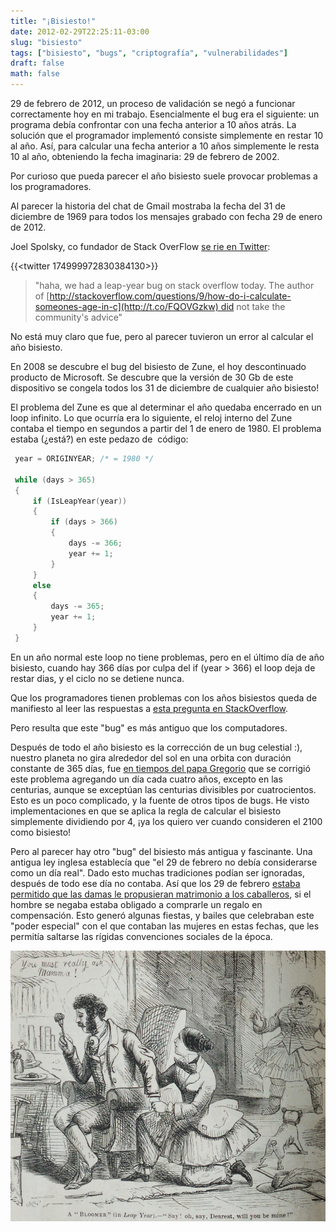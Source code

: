 ```yaml
---
title: "¡Bisiesto!"
date: 2012-02-29T22:25:11-03:00
slug: "bisiesto"
tags: ["bisiesto", "bugs", "criptografía", "vulnerabilidades"]
draft: false
math: false
---
```

29 de febrero de 2012, un proceso de validación se negó a funcionar
correctamente hoy en mi trabajo. Esencialmente el bug era el siguiente:
un programa debía confrontar con una fecha anterior a 10 años atrás. La
solución que el programador implementó consiste simplemente en restar 10
al año. Así, para calcular una fecha anterior a 10 años simplemente le
resta 10 al año, obteniendo la fecha imaginaria: 29 de febrero de 2002.

Por curioso que pueda parecer el año bisiesto suele provocar problemas a
los programadores.

Al parecer la historia del chat de Gmail mostraba la fecha del 31 de
diciembre de 1969 para todos los mensajes grabado con fecha 29 de enero
de 2012.

Joel Spolsky, co fundador de Stack OverFlow [se rie en
Twitter](https://twitter.com/#!/spolsky/status/174999972830384130):

{{<twitter 174999972830384130>}}

> "haha, we had a leap-year bug on stack overflow today. The author
> of [http://stackoverflow.com/questions/9/how-do-i-calculate-someones-age-in-c](http://t.co/FQOVGzkw) did
> not take the community\'s advice"

No está muy claro que fue, pero al parecer tuvieron un error al calcular
el año bisiesto.

En 2008 se descubre el bug del bisiesto de Zune, el hoy descontinuado
producto de Microsoft. Se descubre que la versión de 30 Gb de este
dispositivo se congela todos los 31 de diciembre de cualquier año
bisiesto!

El problema del Zune es que al determinar el año quedaba encerrado en un
loop infinito. Lo que ocurría era lo siguiente, el reloj interno del
Zune contaba el tiempo en segundos a partir del 1 de enero de 1980. El
problema estaba (¿está?) en este pedazo de  código:

```c
 year = ORIGINYEAR; /* = 1980 */

 while (days > 365)
 {
     if (IsLeapYear(year))
     {
         if (days > 366)
         {
             days -= 366;
             year += 1;
         }
     }
     else
     {
         days -= 365;
         year += 1;
     }
 }
``` 

En un año normal este loop no tiene problemas, pero en el último día de año bisiesto, cuando hay 366 días por culpa del if (year > 366) el loop deja de restar dias, y el ciclo no se detiene nunca.




Que los programadores tienen problemas con los años bisiestos queda de manifiesto al leer las respuestas a <a href="http://stackoverflow.com/questions/9/how-do-i-calculate-someones-age-in-c?page=1&tab=votes#tab-top">esta pregunta en StackOverflow</a>.

Pero resulta que este "bug" es más antiguo que los computadores.

Después de todo el año bisiesto es la corrección de un bug celestial :), nuestro planeta no gira alrededor del sol en una orbita con duración constante de 365 días, fue <a href="http://es.wikipedia.org/wiki/A%C3%B1o_bisiesto">en tiempos del papa Gregorio</a> que se corrigió este problema agregando un día cada cuatro años, excepto en las centurias, aunque se exceptúan las centurias divisibles por cuatrocientos. Esto es un poco complicado, y la fuente de otros tipos de bugs. He visto implementaciones en que se aplica la regla de calcular el bisiesto simplemente dividiendo por 4, ¡ya los quiero ver cuando consideren el 2100 como bisiesto!

Pero al parecer hay otro "bug" del bisiesto más antigua y fascinante. Una antigua ley inglesa establecía que "el 29 de febrero no debía considerarse como un día real". Dado esto muchas tradiciones podían ser ignoradas, después de todo ese día no contaba. Así que los 29 de febrero <a href="http://blog.nyhistory.org/ladies-get-ready-its-a-leap-year/">estaba permitido que las damas le propusieran matrimonio a los caballeros</a>, si el hombre se negaba estaba obligado a comprarle un regalo en compensación. Esto generó algunas fiestas, y bailes que celebraban este "poder especial" con el que contaban las mujeres en estas fechas, que les permitía saltarse las rígidas convenciones sociales de la época.

![](leapyear.jpg)
